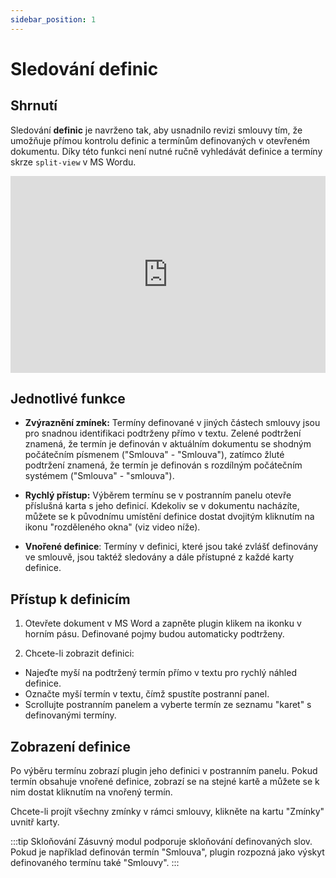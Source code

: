 ```yaml
---
sidebar_position: 1
---
```


# Sledování definic

## Shrnutí

Sledování **definic** je navrženo tak, aby usnadnilo revizi smlouvy tím, že
umožňuje přímou kontrolu definic a termínům definovaných v otevřeném dokumentu.
Díky této funkci není nutné ručně vyhledávát definice a termíny skrze `split-view`
v MS Wordu.

<iframe width="100%" height="315" src="https://www.youtube.com/embed/qa7d2C30m_o?si=6NrwdKgu5lpNBrD-" title="YouTube video player" frameborder="0" allow="accelerometer; autoplay; clipboard-write; encrypted-media; gyroscope; picture-in-picture; web-share" allowfullscreen></iframe>

## Jednotlivé funkce

- **Zvýraznění zmínek:** Termíny definované v jiných částech smlouvy jsou pro snadnou
  identifikaci podtrženy přímo v textu. Zelené podtržení znamená, že termín je definován v
  aktuálním dokumentu se shodným počátečním písmenem ("Smlouva" - "Smlouva"),
  zatímco žluté podtržení znamená, že termín je definován s rozdílným počátečním systémem
  ("Smlouva" - "smlouva").

- **Rychlý přístup:** Výběrem termínu se v postranním panelu otevře příslušná karta s
  jeho definicí. Kdekoliv se v dokumentu nacházíte, můžete se k původnímu umístění
  definice dostat dvojitým kliknutím na ikonu "rozděleného okna" (viz video níže).

- **Vnořené definice**: Termíny v definici, které jsou také zvlášť definovány ve
  smlouvě, jsou taktéž sledovány a dále přístupné z každé karty definice.

## Přístup k definicím

1. Otevřete dokument v MS Word a zapněte plugin klikem na ikonku v horním pásu.
   Definované pojmy budou automaticky podtrženy.

2. Chcete-li zobrazit definici:

- Najeďte myší na podtržený termín přímo v textu pro rychlý náhled definice.
- Označte myší termín v textu, čímž spustíte postranní panel.
- Scrollujte postranním panelem a vyberte termín ze seznamu "karet" s definovanými
   termíny.

## Zobrazení definice

Po výběru termínu zobrazí plugin jeho definici v postranním panelu. Pokud termín
obsahuje vnořené definice, zobrazí se na stejné kartě a můžete se k nim dostat
kliknutím na vnořený termín.

Chcete-li projít všechny zmínky v rámci smlouvy, klikněte na kartu "Zmínky" uvnitř
karty.

:::tip Skloňování
Zásuvný modul podporuje skloňování definovaných slov. Pokud je například definován
termín "Smlouva", plugin rozpozná jako výskyt definovaného termínu také "Smlouvy".
:::
